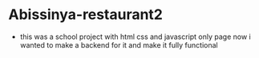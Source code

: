 # Abissinya-restaurant2

- this was a school project with html css and javascript only page now i wanted to make a backend for it and make it fully functional


